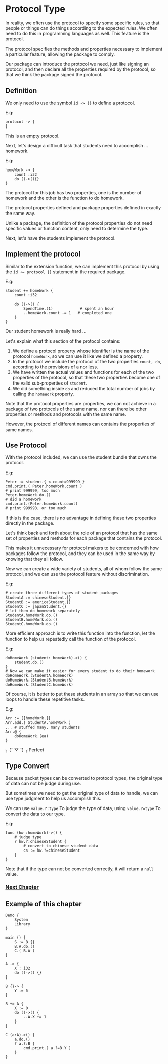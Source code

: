 # Protocol Type
In reality, we often use the protocol to specify some specific rules, so that people or things can do things according to the expected rules.
We often need to do this in programming languages as well. This feature is the protocol.

The protocol specifies the methods and properties necessary to implement a particular feature, allowing the package to comply.

Our package can introduce the protocol we need, just like signing an protocol, and then declare all the properties required by the protocol, so that we think the package signed the protocol.
## Definition
We only need to use the symbol `id -> {}` to define a protocol.

E.g:
```
protocol -> {
}
```
This is an empty protocol.

Next, let's design a difficult task that students need to accomplish ... homework.

E.g:
```
homeWork -> {
    count :i32
    do ()->(){}
}
```
The protocol for this job has two properties, one is the number of homework and the other is the function to do homework.

The protocol properties defined and package properties defined in exactly the same way.

Unlike a package, the definition of the protocol properties do not need specific values or function content, only need to determine the type.

Next, let's have the students implement the protocol.
## Implement the protocol
Similar to the extension function, we can implement this protocol by using the `id += protocol {}` statement in the required package.

E.g:
```
student += homeWork {
    count :i32

    do ()->() {
        SpendTime.(1)            # spent an hour
        ..homeWork.count -= 1   # completed one
    }
}
```
Our student homework is really hard ...

Let's explain what this section of the protocol contains:
1. We define a protocol property whose identifier is the name of the protocol `homeWork`, so we can use it like we defined a property.
1. In the protocol we include the protocol of the two properties `count, do`, according to the provisions of a nor less.
1. We have written the actual values ​​and functions for each of the two properties of the protocol, so that these two properties become one of the valid sub-properties of `student`.
1. We did something inside `do` and reduced the total number of jobs by calling the `homeWork` property.

Note that the protocol properties are properties, we can not achieve in a package of two protocols of the same name, nor can there be other properties or methods and protocols with the same name. 

However, the protocol of different names can contains the properties of same names.

## Use Protocol
With the protocol included, we can use the student bundle that owns the protocol.

E.g:
```
Peter := student.{ <-count=999999 }
cmd.print.( Peter.homeWork.count )
# print 999999, too much
Peter.homeWork.do.()
# did a homework
cmd.print.(Peter.homeWork.count)
# print 999998, or too much
```
If this is the case, there is no advantage in defining these two properties directly in the package.

Let's think back and forth about the role of an protocol that has the same set of properties and methods for each package that contains the protocol.

This makes it unnecessary for protocol makers to be concerned with how packages follow the protocol, and they can be used in the same way by knowing that they all follow.

Now we can create a wide variety of students, all of whom follow the same protocol, and we can use the protocol feature without discrimination.

E.g:
```
# create three different types of student packages
StudentA := chineseStudent.{}
StudentB := americaStudent.{}
StudentC := japanStudent.{}
# let them do homework separately
StudentA.homeWork.do.()
StudentB.homeWork.do.()
StudentC.homeWork.do.()
```
More efficient approach is to write this function into the function, let the function to help us repeatedly call the function of the protocol.

E.g:
```
doHomeWork (student: homeWork)->() {
    student.do.()
}
# Now we can make it easier for every student to do their homework
doHomeWork.(StudentA.homeWork)
doHomeWork.(StudentB.homeWork)
doHomeWork.(StudentC.homeWork)
```
Of course, it is better to put these students in an array so that we can use loops to handle these repetitive tasks.

E.g:
```
Arr := []homeWork.{}
Arr.add.( StudentA.homeWork )
... # stuffed many, many students
Arr.@ {
    doHomeWork.(ea)
}
```
╮ (¯ ▽ ¯) ╭
Perfect

## Type Convert
Because packet types can be converted to protocol types, the original type of data can not be judge during use.

But sometimes we need to get the original type of data to handle, we can use type judgment to help us accomplish this.

We can use `value.?:type` To judge the type of data, using `value.?=type` To convert the data to our type.

E.g:
```
func (hw :homeWork)->() {
    # judge type
    ? hw.?:chineseStudent {
        # convert to chinese student data
        cs := hw.?=chineseStudent
    }
}
```
Note that if the type can not be converted correctly, it will return a `null` value.

### [Next Chapter](enumeration-type.md)

## Example of this chapter
```
Demo {
    System
    Library
}

main () {
    S := B.{}
    B.A.do.()
    C.( B.A )
}

A -> {
    X : i32
    do ()->() {}
}

B {}-> {
    Y := 5
}

B += A {
    X := 0
    do ()->() {
        ..A.X += 1
    }
}

C (a:A)->() {
    a.do.()
    ? a.?:B {
        cmd.print.( a.?=B.Y )
    }
}
```